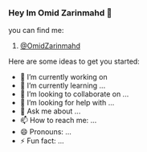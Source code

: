### Hey Im Omid Zarinmahd 👋

you can find me:
1. [@OmidZarinmahd](https://twitter.com/OmidZarinmahd) 

Here are some ideas to get you started:

- 🔭 I’m currently working on 
- 🌱 I’m currently learning ...
- 👯 I’m looking to collaborate on ...
- 🤔 I’m looking for help with ...
- 💬 Ask me about ...
- 📫 How to reach me: ...
- 😄 Pronouns: ...
- ⚡ Fun fact: ...

